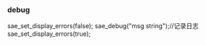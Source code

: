 ### debug
sae_set_display_errors(false);
sae_debug("msg string");//记录日志
sae_set_display_errors(true);
